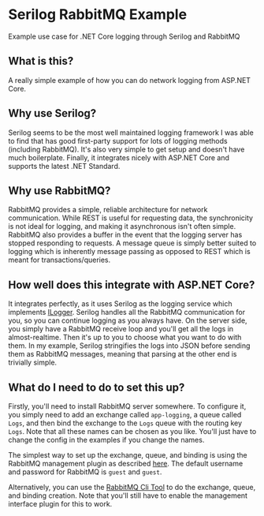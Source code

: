 # Serilog RabbitMQ Example
Example use case for .NET Core logging through Serilog and RabbitMQ

## What is this?
A really simple example of how you can do network logging from ASP.NET Core.

## Why use Serilog?
Serilog seems to be the most well maintained logging framework I was able to find that has good first-party support for lots of logging methods (including RabbitMQ). It's also very simple to get setup and doesn't have much boilerplate. Finally, it integrates nicely with ASP.NET Core and supports the latest .NET Standard.

## Why use RabbitMQ?
RabbitMQ provides a simple, reliable architecture for network communication. While REST is useful for requesting data, the synchronicity is not ideal for logging, and making it asynchronous isn't often simple. RabbitMQ also provides a buffer in the event that the logging server has stopped responding to requests. A message queue is simply better suited to logging which is inherently message passing as opposed to REST which is meant for transactions/queries.

## How well does this integrate with ASP.NET Core?
It integrates perfectly, as it uses Serilog as the logging service which implements [ILogger](https://docs.microsoft.com/en-us/aspnet/core/fundamentals/logging/). Serilog handles all the RabbitMQ communication for you, so you can continue logging as you always have. On the server side, you simply have a RabbitMQ receive loop and you'll get all the logs in almost-realtime. Then it's up to you to choose what you want to do with them. In my example, Serilog stringifies the logs into JSON before sending them as RabbitMQ messages, meaning that parsing at the other end is trivially simple.

## What do I need to do to set this up?
Firstly, you'll need to install RabbitMQ server somewhere. To configure it, you simply need to add an exchange called `app-logging`, a queue called `Logs`, and then bind the exchange to the `Logs` queue with the routing key `Logs`. Note that all these names can be chosen as you like. You'll just have to change the config in the examples if you change the names.

The simplest way to set up the exchange, queue, and binding is using the RabbitMQ management plugin as described [here](https://www.rabbitmq.com/management.html). The default username and password for RabbitMQ is `guest` and `guest`.

Alternatively, you can use the [RabbitMQ Cli Tool](https://www.rabbitmq.com/management-cli.html) to do the exchange, queue, and binding creation. Note that you'll still have to enable the management interface plugin for this to work.
